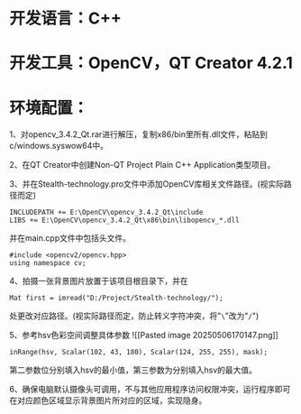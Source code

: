 # 开发语言：C++

# 开发工具：OpenCV，QT Creator 4.2.1

# 环境配置：

1、对opencv_3.4.2_Qt.rar进行解压，复制x86/bin里所有.dll文件，粘贴到c/windows.syswow64中。

2、在QT Creator中创建Non-QT Project Plain C++ Application类型项目。

3、并在Stealth-technology.pro文件中添加OpenCV库相关文件路径。(视实际路径而定)
```
INCLUDEPATH += E:\OpenCV\opencv_3.4.2_Qt\include
LIBS += E:\OpenCV\opencv_3.4.2_Qt\x86\bin\libopencv_*.dll
```
并在main.cpp文件中包括头文件。
```
#include <opencv2/opencv.hpp>
using namespace cv;
```

4、拍摄一张背景图片放置于该项目根目录下，并在
```
Mat first = imread("D:/Project/Stealth-technology/");
```
处更改对应路径。(视实际路径而定，防止转义字符冲突，将"`\`"改为"`/`")

5、参考hsv色彩空间调整具体参数
![[Pasted image 20250506170147.png]]
```
inRange(hsv, Scalar(102, 43, 180), Scalar(124, 255, 255), mask);
```
第二参数位分别填入hsv的最小值，第三参数为分别填入hsv的最大值。

6、确保电脑默认摄像头可调用，不与其他应用程序访问权限冲突，运行程序即可在对应颜色区域显示背景图片所对应的区域，实现隐身。
